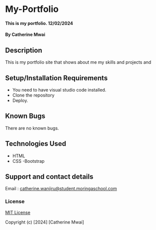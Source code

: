 # My-Portfolio

#### This is my portfolio. 12/02/2024

#### By **Catherine Mwai**

## Description

This is my portfolio site that shows about me my skills and projects and

## Setup/Installation Requirements

- You need to have visual studio code installed.
- Clone the repository
- Deploy.

## Known Bugs

There are no known bugs.

## Technologies Used

- HTML
- CSS
  -Bootstrap

## Support and contact details

Email : catherine.wanjiru@student.moringaschool.com

### License

[MIT License](./LICENSE)

Copyright (c) [2024] [Catherine Mwai]

